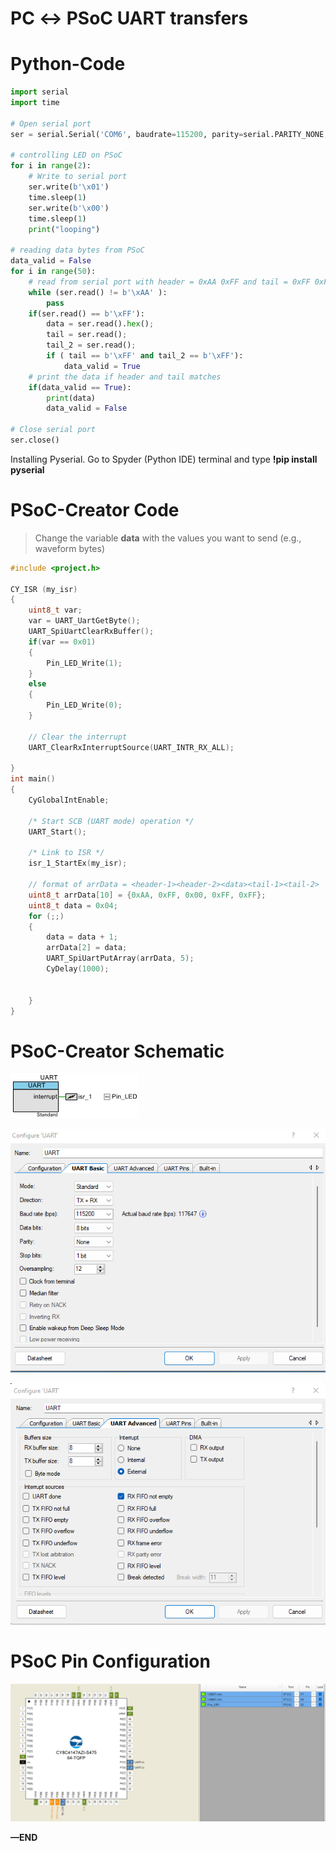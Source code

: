 # PC ↔ PSoC UART transfers

# Python-Code

```python
import serial
import time

# Open serial port
ser = serial.Serial('COM6', baudrate=115200, parity=serial.PARITY_NONE, stopbits=serial.STOPBITS_ONE)

# controlling LED on PSoC
for i in range(2):
    # Write to serial port
    ser.write(b'\x01')    
    time.sleep(1)
    ser.write(b'\x00')
    time.sleep(1)
    print("looping")

# reading data bytes from PSoC
data_valid = False
for i in range(50):        
    # read from serial port with header = 0xAA 0xFF and tail = 0xFF 0xFF    
    while (ser.read() != b'\xAA' ):
        pass   
    if(ser.read() == b'\xFF'):
        data = ser.read().hex();        
        tail = ser.read();
        tail_2 = ser.read();        
        if ( tail == b'\xFF' and tail_2 == b'\xFF'):
            data_valid = True    
    # print the data if header and tail matches
    if(data_valid == True):
        print(data)
        data_valid = False    

# Close serial port
ser.close()
```

Installing Pyserial. Go to Spyder (Python IDE) terminal and type **!pip install pyserial**

# PSoC-Creator Code

> Change the variable **data** with the values you want to send (e.g., waveform bytes)
> 

```c
#include <project.h>

CY_ISR (my_isr)
{
    uint8_t var;
    var = UART_UartGetByte(); 
    UART_SpiUartClearRxBuffer();
    if(var == 0x01)
    {
        Pin_LED_Write(1);
    }
    else
    {
        Pin_LED_Write(0);        
    }
    
    // Clear the interrupt
    UART_ClearRxInterruptSource(UART_INTR_RX_ALL);
    
}
int main()
{
    CyGlobalIntEnable;

    /* Start SCB (UART mode) operation */
    UART_Start();

    /* Link to ISR */
    isr_1_StartEx(my_isr);
    
    // format of arrData = <header-1><header-2><data><tail-1><tail-2>
    uint8_t arrData[10] = {0xAA, 0xFF, 0x00, 0xFF, 0xFF}; 
    uint8_t data = 0x04;
    for (;;)
    {
        data = data + 1;
        arrData[2] = data;
        UART_SpiUartPutArray(arrData, 5);
        CyDelay(1000);
        
        
    }
}
```

# PSoC-Creator Schematic

![Untitled](Untitled.png)

![Untitled](Untitled%201.png)

![Untitled](Untitled%202.png)

# PSoC Pin Configuration

![Untitled](Untitled%203.png)

**—END**